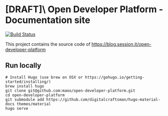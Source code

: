 # \[DRAFT]\ Open Developer Platform - Documentation site

[![Build Status](https://travis-ci.org/maoo/open-developer-platform.svg)](https://travis-ci.org/maoo/open-developer-platform)

This project contains the source code of https://blog.session.it/open-developer-platform

## Run locally
```
# Install Hugo (use brew on OSX or https://gohugo.io/getting-started/installing/)
brew install hugo
git clone git@github.com:maoo/open-developer-platform.git
cd open-developer-platform
git submodule add https://github.com/digitalcraftsman/hugo-material-docs themes/material
hugo serve
```